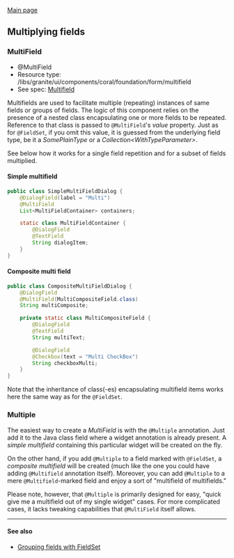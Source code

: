 [Main page](../../README.md)

## Multiplying fields

### MultiField

* @MultiField
* Resource type: /libs/granite/ui/components/coral/foundation/form/multifield
* See spec: [Multifield](https://helpx.adobe.com/experience-manager/6-5/sites/developing/using/reference-materials/granite-ui/api/jcr_root/libs/granite/ui/components/coral/foundation/form/multifield/index.html)

Multifields are used to facilitate multiple (repeating) instances of same fields or groups of fields. The logic of this component relies on the presence of a nested class encapsulating one or more fields to be repeated. Reference to that class is passed to `@MultiField`'s *value* property. Just as for `@FieldSet`, if you omit this value, it is guessed from the underlying field type, be it a *SomePlainType* or a *Collection\<WithTypeParameter>*.

See below how it works for a single field repetition and for a subset of fields multiplied.

#### Simple multifield

```java
public class SimpleMultiFieldDialog {
    @DialogField(label = "Multi")
    @MultiField
    List<MultiFieldContainer> containers;

    static class MultiFieldContainer {
        @DialogField
        @TextField
        String dialogItem;
    }
}
```

#### Composite multi field

```java
public class CompositeMultiFieldDialog {
    @DialogField
    @MultiField(MultiCompositeField.class)
    String multiComposite;

    private static class MultiCompositeField {
        @DialogField
        @TextField
        String multiText;

        @DialogField
        @Checkbox(text = "Multi CheckBox")
        String checkboxMulti;
    }
}
```
Note that the inheritance of class(-es) encapsulating multifield items works here the same way as for the `@FieldSet`.

### Multiple

The easiest way to create a *MultiField* is with the `@Multiple` annotation. Just add it to the Java class field where a widget annotation is already present. A *simple multifield* containing this particular widget will be created on the fly.

On the other hand, if you add `@Multiple` to a field marked with `@FieldSet`, a *composite multifield* will be created (much like the one you could have adding `@Multifield` annotation itself). Moreover, you can add `@Multiple` to a mere `@Multifield`-marked field and enjoy a sort of "multifield of multifields."

Please note, however, that `@Multiple` is primarily designed for easy, "quick give me a multifield out of my single widget" cases. For more complicated cases, it lacks tweaking capabilities that `@MultiField` itself allows.

***
#### See also
- [Grouping fields with FieldSet](configuring-fieldset.md)
